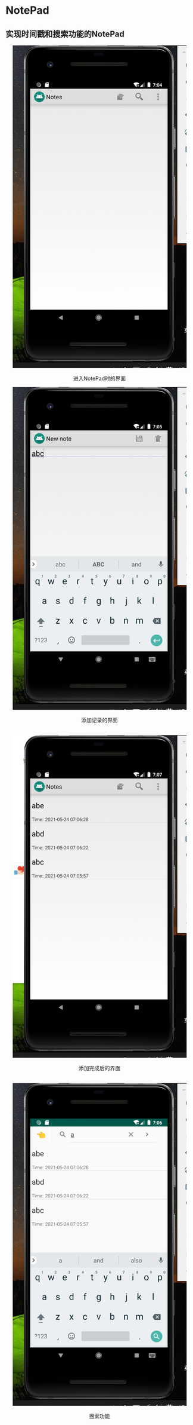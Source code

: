 # NotePad
## 实现时间戳和搜索功能的NotePad<br>

<!-- ![Image text](https://github.com/Cappuccino-Luo/NotePad/blob/master/NotePad1/pictures/1.png)<br> -->
<!-- 导入图片的格式有两种，上一行的一种和下两行的一种，但是用了html格式后上面一行的导入好像不可以再用了。这种文件与html有很多相同的，除一部分自己格式的特色（猜测）。 -->

<div align="center"><img src="https://github.com/Cappuccino-Luo/NotePad/blob/master/NotePad1/pictures/1.png"></div>
<p align="center">进入NotePad时的界面</p>
<div align="center"><img src="https://github.com/Cappuccino-Luo/NotePad/blob/master/NotePad1/pictures/2.png"></div>
<p align="center">添加记录的界面</p><br>
<div align="center"><img src="https://github.com/Cappuccino-Luo/NotePad/blob/master/NotePad1/pictures/3.png"></div>
<p align="center">添加完成后的界面</p><br>
<div align="center"><img src="https://github.com/Cappuccino-Luo/NotePad/blob/master/NotePad1/pictures/4.jpg"></div>
<p align="center">搜索功能</p><br>
